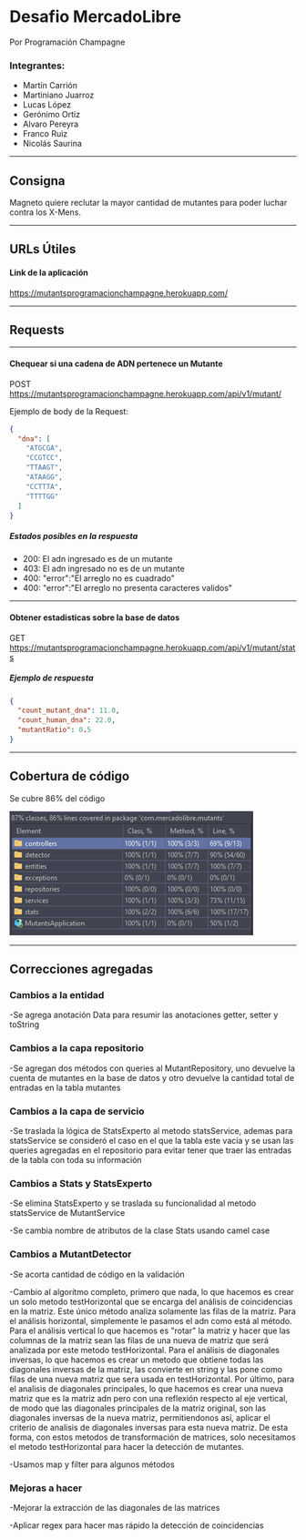 # Desafio MercadoLibre

Por Programación Champagne
<h3>Integrantes: </h3>
<ul>
<li>Martín Carrión</li>
<li>Martiniano Juarroz</li>
<li>Lucas López</li>
<li>Gerónimo Ortiz</li>
<li>Alvaro Pereyra</li>
<li>Franco Ruiz</li>
<li>Nicolás Saurina</li>
</ul>
<hr />

## Consigna

Magneto quiere reclutar la mayor cantidad de mutantes para poder luchar contra los X-Mens.
<hr />

## URLs Útiles

#### Link de la aplicación

https://mutantsprogramacionchampagne.herokuapp.com/
<hr />

## Requests

<hr />

#### Chequear si una cadena de ADN pertenece un Mutante

POST https://mutantsprogramacionchampagne.herokuapp.com/api/v1/mutant/

Ejemplo de body de la Request:

```json
{
  "dna": [
    "ATGCGA",
    "CCGTCC",
    "TTAAGT",
    "ATAAGG",
    "CCTTTA",
    "TTTTGG"
  ]
}
```

##### Estados posibles en la respuesta

<ul>
<li>200: El adn ingresado es de un mutante</li>
<li>403: El adn ingresado no es de un mutante</li>
<li>400: "error":"El arreglo no es cuadrado"</li>
<li>400: "error":"El arreglo no presenta caracteres validos"</li>
</ul>

<hr />

#### Obtener estadisticas sobre la base de datos

GET https://mutantsprogramacionchampagne.herokuapp.com/api/v1/mutant/stats

##### Ejemplo de respuesta

```json
{
  "count_mutant_dna": 11.0,
  "count_human_dna": 22.0,
  "mutantRatio": 0.5
}
```

<hr />

## Cobertura de código

Se cubre 86% del código

![Code coverage](/files/coverage.jpg)

<hr />

## Correcciones agregadas

### Cambios a la entidad 

-Se agrega anotación Data para resumir las anotaciones getter, setter y toString

### Cambios a la capa repositorio

-Se agregan dos métodos con queries al MutantRepository, uno devuelve la cuenta de mutantes en la base de datos y otro devuelve la cantidad total de entradas en la tabla mutantes

### Cambios a la capa de servicio

-Se traslada la lógica de StatsExperto al metodo statsService, ademas para statsService se consideró el caso en el que la tabla este vacía y se usan las queries agregadas en el repositorio para evitar tener que traer las entradas de la tabla con toda su información

### Cambios a Stats y StatsExperto

-Se elimina StatsExperto y se traslada su funcionalidad al metodo statsService de MutantService

-Se cambia nombre de atributos de la clase Stats usando camel case

### Cambios a MutantDetector

-Se acorta cantidad de código en la validación

-Cambio al algoritmo completo, primero que nada, lo que hacemos es crear un solo metodo testHorizontal que se encarga del análisis de coincidencias en la matriz. Este único método analiza solamente las filas de la matriz. Para el análisis horizontal, simplemente le pasamos el adn como está al método. Para el análisis vertical lo que hacemos es "rotar" la matriz y hacer que las columnas de la matriz sean las filas de una nueva de matriz que será analizada por este metodo testHorizontal. Para el análisis de diagonales inversas, lo que hacemos es crear un metodo que obtiene todas las diagonales inversas de la matriz, las convierte en string y las pone como filas de una nueva matriz que sera usada en testHorizontal. Por último, para el analisis de diagonales principales, lo que hacemos es crear una nueva matriz que es la matriz adn pero con una reflexión respecto al eje vertical, de modo que las diagonales principales de la matriz original, son las diagonales inversas de la nueva matriz, permitiendonos así, aplicar el criterio de analisis de diagonales inversas para esta nueva matriz. De esta forma, con estos metodos de transformación de matrices, solo necesitamos el metodo testHorizontal para hacer la detección de mutantes. 

-Usamos map y filter para algunos métodos

### Mejoras a hacer

-Mejorar la extracción de las diagonales de las matrices

-Aplicar regex para hacer mas rápido la detección de coincidencias
